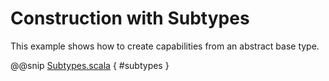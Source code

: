# Construction with Subtypes

This example shows how to create capabilities from an abstract base type.

@@snip [Subtypes.scala]($examples$/Subtypes.scala) { #subtypes }


